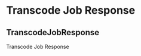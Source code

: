 <!-- Generated automatically. Update this documentation by updating the source code. -->

# Transcode Job Response

## TranscodeJobResponse

Transcode Job Response

